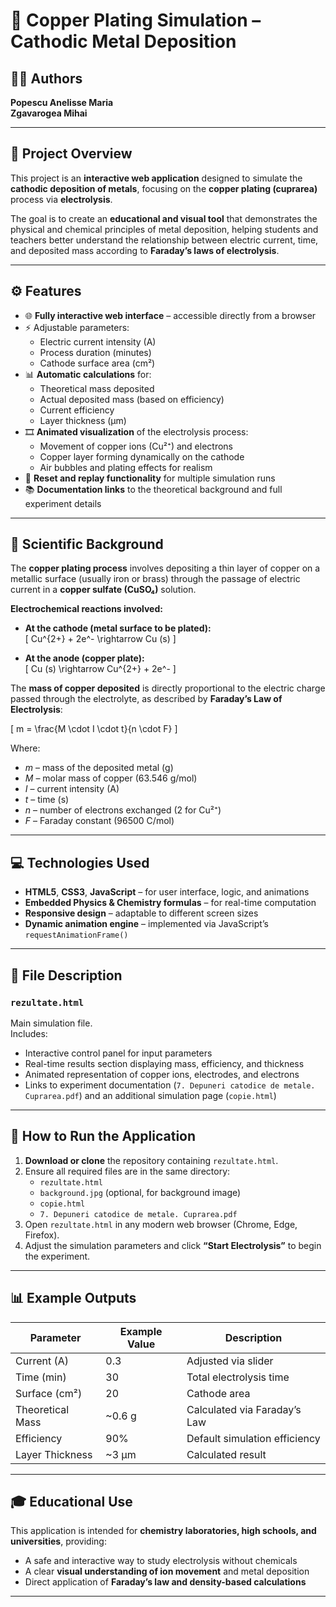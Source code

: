 # 🧪 Copper Plating Simulation – Cathodic Metal Deposition

## 👩‍🔬 Authors  
**Popescu Anelisse Maria**  
**Zgavarogea Mihai**

---

## 📘 Project Overview

This project is an **interactive web application** designed to simulate the **cathodic deposition of metals**, focusing on the **copper plating (cuprarea)** process via **electrolysis**.  

The goal is to create an **educational and visual tool** that demonstrates the physical and chemical principles of metal deposition, helping students and teachers better understand the relationship between electric current, time, and deposited mass according to **Faraday’s laws of electrolysis**.

---

## ⚙️ Features

- 🌐 **Fully interactive web interface** – accessible directly from a browser  
- ⚡ Adjustable parameters:  
  - Electric current intensity (A)  
  - Process duration (minutes)  
  - Cathode surface area (cm²)  
- 📊 **Automatic calculations** for:  
  - Theoretical mass deposited  
  - Actual deposited mass (based on efficiency)  
  - Current efficiency  
  - Layer thickness (µm)  
- 🎞️ **Animated visualization** of the electrolysis process:
  - Movement of copper ions (Cu²⁺) and electrons  
  - Copper layer forming dynamically on the cathode  
  - Air bubbles and plating effects for realism  
- 🔄 **Reset and replay functionality** for multiple simulation runs  
- 📚 **Documentation links** to the theoretical background and full experiment details

---

## 🧠 Scientific Background

The **copper plating process** involves depositing a thin layer of copper on a metallic surface (usually iron or brass) through the passage of electric current in a **copper sulfate (CuSO₄)** solution.

**Electrochemical reactions involved:**

- **At the cathode (metal surface to be plated):**  
  \[
  Cu^{2+} + 2e^- \rightarrow Cu (s)
  \]

- **At the anode (copper plate):**  
  \[
  Cu (s) \rightarrow Cu^{2+} + 2e^-
  \]

The **mass of copper deposited** is directly proportional to the electric charge passed through the electrolyte, as described by **Faraday’s Law of Electrolysis**:

\[
m = \frac{M \cdot I \cdot t}{n \cdot F}
\]

Where:  
- *m* – mass of the deposited metal (g)  
- *M* – molar mass of copper (63.546 g/mol)  
- *I* – current intensity (A)  
- *t* – time (s)  
- *n* – number of electrons exchanged (2 for Cu²⁺)  
- *F* – Faraday constant (96500 C/mol)

---

## 💻 Technologies Used

- **HTML5**, **CSS3**, **JavaScript** – for user interface, logic, and animations  
- **Embedded Physics & Chemistry formulas** – for real-time computation  
- **Responsive design** – adaptable to different screen sizes  
- **Dynamic animation engine** – implemented via JavaScript’s `requestAnimationFrame()`  

---

## 🧩 File Description

### `rezultate.html`
Main simulation file.  
Includes:
- Interactive control panel for input parameters  
- Real-time results section displaying mass, efficiency, and thickness  
- Animated representation of copper ions, electrodes, and electrons  
- Links to experiment documentation (`7. Depuneri catodice de metale. Cuprarea.pdf`) and an additional simulation page (`copie.html`)

---

## 🚀 How to Run the Application

1. **Download or clone** the repository containing `rezultate.html`.  
2. Ensure all required files are in the same directory:
   - `rezultate.html`
   - `background.jpg` (optional, for background image)
   - `copie.html`
   - `7. Depuneri catodice de metale. Cuprarea.pdf`
3. Open `rezultate.html` in any modern web browser (Chrome, Edge, Firefox).  
4. Adjust the simulation parameters and click **“Start Electrolysis”** to begin the experiment.

---

## 📊 Example Outputs

| Parameter | Example Value | Description |
|------------|----------------|--------------|
| Current (A) | 0.3 | Adjusted via slider |
| Time (min) | 30 | Total electrolysis time |
| Surface (cm²) | 20 | Cathode area |
| Theoretical Mass | ~0.6 g | Calculated via Faraday’s Law |
| Efficiency | 90% | Default simulation efficiency |
| Layer Thickness | ~3 µm | Calculated result |

---

## 🎓 Educational Use

This application is intended for **chemistry laboratories, high schools, and universities**, providing:
- A safe and interactive way to study electrolysis without chemicals  
- A clear **visual understanding of ion movement** and metal deposition  
- Direct application of **Faraday’s law and density-based calculations**

---


